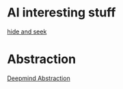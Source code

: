 # AI interesting stuff
<!-- All things AI except robots -->

[ hide and seek](https://openai.com/blog/emergent-tool-use/)

# Abstraction 
[Deepmind Abstraction](https://deepmind.com/blog/article/measuring-abstract-reasoning)
